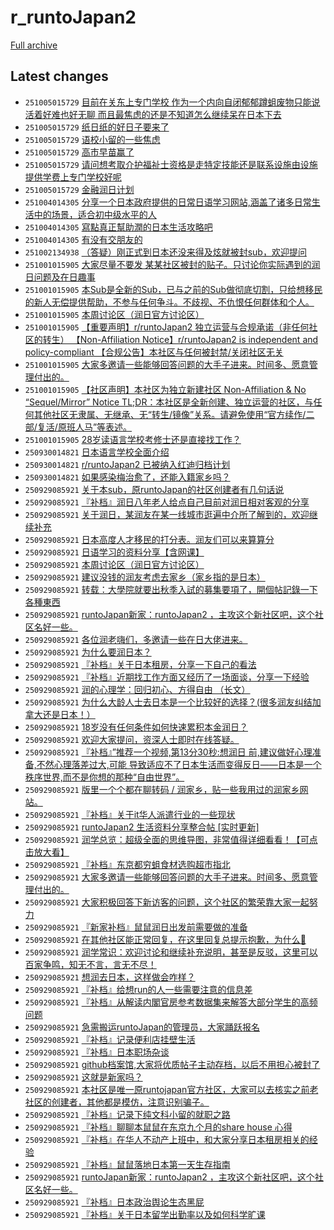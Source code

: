 # r_runtoJapan2

[Full archive](archive.md)

## Latest changes

- `251005015729` [目前在关东上专门学校 作为一个内向自闭郁郁蹲蛆废物只能说活着好难也好无聊 而且最焦虑的还是不知道怎么继续呆在日本下去](../posts/r_runtoJapan2/251004042703_1nxkixd.md)
- `251005015729` [纸日纸的好日子要来了](../posts/r_runtoJapan2/251004083828_1nxoowl.md)
- `251005015729` [语校小留的一些焦虑](../posts/r_runtoJapan2/251004045610_1nxl1h2.md)
- `251005015729` [高市早苗赢了](../posts/r_runtoJapan2/251004055841_1nxm3u2.md)
- `251005015729` [请问想考取介护福祉士资格是走特定技能还是联系设施由设施提供学费上专门学校好呢](../posts/r_runtoJapan2/251004110330_1nxr1d9.md)
- `251005015729` [金融润日计划](../posts/r_runtoJapan2/251003112249_1nwwe5a.md)
- `251004014305` [分享一个日本政府提供的日常日语学习网站,涵盖了诸多日常生活中的场景，适合初中级水平的人](../posts/r_runtoJapan2/251003081731_1nwtb9t.md)
- `251004014305` [寫點真正幫助潤的日本生活攻略吧](../posts/r_runtoJapan2/251003080457_1nwt4fr.md)
- `251004014305` [有没有交朋友的](../posts/r_runtoJapan2/251003124032_1nwy0ve.md)
- `251002134938` [（答疑）刚正式到日本还没来得及炫就被封sub，欢迎提问](../posts/r_runtoJapan2/251002130800_1nw3atz.md)
- `251001015905` [大家尽量不要发 某某社区被封的贴子。只讨论你实际遇到的润日问题及在日趣事](../posts/r_runtoJapan2/250930071646_1nu6lxa.md)
- `251001015905` [本Sub是全新的Sub，已与之前的Sub做彻底切割，只给想移民的新人无偿提供帮助，不参与任何争斗。不歧视、不仇恨任何群体和个人。](../posts/r_runtoJapan2/250930040700_1nu3f8g.md)
- `251001015905` [本周讨论区（润日官方讨论区）](../posts/r_runtoJapan2/250928101514_1nskq1l.md)
- `251001015905` [【重要声明】r/runtoJapan2 独立运营与合规承诺（非任何社区的转生）  【Non-Affiliation Notice】r/runtoJapan2 is independent and policy-compliant  【合规公告】本社区与任何被封禁/关闭社区无关](../posts/r_runtoJapan2/250930143030_1nuer4m.md)
- `251001015905` [大家多邀请一些能够回答问题的大手子进来。时间多、愿意管理付出的。](../posts/r_runtoJapan2/250928013842_1nsc1pu.md)
- `251001015905` [【社区声明】本社区为独立新建社区 Non-Affiliation & No “Sequel/Mirror” Notice       TL;DR：本社区是全新创建、独立运营的社区，与任何其他社区无隶属、无继承、无“转生/镜像”关系。请避免使用“官方续作/二部/复活/原班人马”等表述。](../posts/r_runtoJapan2/250930073117_1nu6u3k.md)
- `251001015905` [28岁读语言学校考修士还是直接找工作？](../posts/r_runtoJapan2/250930074325_1nu70sl.md)
- `250930014821` [日本语言学校全面介绍](../posts/r_runtoJapan2/250929175544_1ntp0ke.md)
- `250930014821` [r/runtoJapan2 已被纳入红迪归档计划](../posts/r_runtoJapan2/250929092121_1ntddsy.md)
- `250930014821` [如果感染梅治愈了，还能入籍家乡吗？](../posts/r_runtoJapan2/250929231125_1ntx4md.md)
- `250929085921` [关于本sub，原runtoJapan的社区创建者有几句话说](../posts/r_runtoJapan2/250925124249_1nq5qg2.md)
- `250929085921` [『补档』润日八年老人给点自己目前对润日相对客观的分享](../posts/r_runtoJapan2/250925110149_1nq3pyf.md)
- `250929085921` [关于润日，某润友在某一线城市逛遍中介所了解到的，欢迎继续补充](../posts/r_runtoJapan2/250928051902_1nsg3cd.md)
- `250929085921` [日本高度人才移民的打分表。润友们可以来算算分](../posts/r_runtoJapan2/250928173737_1nsuexf.md)
- `250929085921` [日语学习的资料分享【含网课】](../posts/r_runtoJapan2/250928173909_1nsugd8.md)
- `250929085921` [本周讨论区（润日官方讨论区）](../posts/r_runtoJapan2/250928101514_1nskq1l.md)
- `250929085921` [建议没钱的润友考虑去家乡（家乡指的是日本）](../posts/r_runtoJapan2/250928172614_1nsu49s.md)
- `250929085921` [转载：大學院就要出秋季入試的募集要項了，開個帖記錄一下各種東西](../posts/r_runtoJapan2/250928051649_1nsg213.md)
- `250929085921` [runtoJapan新家：runtoJapan2 ，主攻这个新社区吧，这个社区名好一些。](../posts/r_runtoJapan2/250925063556_1npzkh1.md)
- `250929085921` [各位润老嗨们，多邀请一些在日大佬进来。](../posts/r_runtoJapan2/250927140614_1nrw4en.md)
- `250929085921` [为什么要润日本？](../posts/r_runtoJapan2/250927140758_1nrw5vp.md)
- `250929085921` [『补档』关于日本租房，分享一下自己的看法](../posts/r_runtoJapan2/250925105113_1nq3ivm.md)
- `250929085921` [『补档』近期找工作方面又经历了一场面谈，分享一下经验](../posts/r_runtoJapan2/250928065607_1nshntt.md)
- `250929085921` [润的心理学：回归初心、方得自由 （长文）](../posts/r_runtoJapan2/250927145217_1nrx6yl.md)
- `250929085921` [为什么大龄人士去日本是一个比较好的选择？(很多润友纠结加拿大还是日本！）](../posts/r_runtoJapan2/250928174213_1nsuj4l.md)
- `250929085921` [18岁没有任何条件如何快速累积本金润日？](../posts/r_runtoJapan2/250925205332_1nqibuf.md)
- `250929085921` [欢迎大家提问，资深人士即时在线答疑。](../posts/r_runtoJapan2/250925155851_1nqamex.md)
- `250929085921` [『补档』”推荐一个视频,第13分30秒:想润日 前,建议做好心理准备,不然心理落差过大,可能 导致适应不了日本生活而变得反日——日本是一个 秩序世界,而不是你想的那种“自由世界”。](../posts/r_runtoJapan2/250925110002_1nq3old.md)
- `250929085921` [版里一个个都在聊转码 / 润家乡，贴一些我用过的润家乡网站。](../posts/r_runtoJapan2/250928172135_1nstzxy.md)
- `250929085921` [『补档』关于it华人派遣行业的一些现状](../posts/r_runtoJapan2/250926054101_1nqt9r0.md)
- `250929085921` [runtoJapan2 生活资料分享整合帖 [实时更新]](../posts/r_runtoJapan2/250926053006_1nqt3ck.md)
- `250929085921` [润学总览：超级全面的思维导图，非常值得详细看看！【可点击放大看】](../posts/r_runtoJapan2/250928175023_1nsuqdd.md)
- `250929085921` [『补档』东京都穷蛆食材选购超市指北](../posts/r_runtoJapan2/250926065804_1nquikv.md)
- `250929085921` [大家多邀请一些能够回答问题的大手子进来。时间多、愿意管理付出的。](../posts/r_runtoJapan2/250928013842_1nsc1pu.md)
- `250929085921` [大家积极回答下新访客的问题，这个社区的繁荣靠大家一起努力](../posts/r_runtoJapan2/250926123203_1nr03ls.md)
- `250929085921` [『新家补档』鼠鼠润日出发前需要做的准备](../posts/r_runtoJapan2/250925104052_1nq3cl2.md)
- `250929085921` [在其他社区能正常回复，在这里回复总提示抱歉，为什么🧐](../posts/r_runtoJapan2/250928152259_1nsr2e7.md)
- `250929085921` [润学常识：欢迎讨论和继续补充说明，甚至是反驳，这里可以百家争鸣，知无不言，言无不尽！](../posts/r_runtoJapan2/250928174806_1nsuod7.md)
- `250929085921` [想润去日本，这样做会咋样？](../posts/r_runtoJapan2/250925191914_1nqfwcc.md)
- `250929085921` [『补档』给想run的人一些需要注意的信息差](../posts/r_runtoJapan2/250928065121_1nshl4i.md)
- `250929085921` [『补档』从解读内閣官房参考数据集来解答大部分学生的高频问题](../posts/r_runtoJapan2/250926052006_1nqsxb6.md)
- `250929085921` [急需搬运runtoJapan的管理员，大家踊跃报名](../posts/r_runtoJapan2/250925075520_1nq0s1f.md)
- `250929085921` [『补档』记录便利店挂壁生活](../posts/r_runtoJapan2/250925105526_1nq3lkc.md)
- `250929085921` [『补档』日本职场杂谈](../posts/r_runtoJapan2/250926052858_1nqt2no.md)
- `250929085921` [github档案馆,大家将优质帖子主动存档，以后不用担心被封了](../posts/r_runtoJapan2/250925122927_1nq5fxf.md)
- `250929085921` [这就是新家吗？](../posts/r_runtoJapan2/250926062152_1nqty11.md)
- `250929085921` [本社区是唯一原runtojapan官方社区，大家可以去核实之前老社区的创建者，其他都是模仿，注意识别骗子。](../posts/r_runtoJapan2/250928000720_1nsaa69.md)
- `250929085921` [『补档』记录下纯文科小留的就职之路](../posts/r_runtoJapan2/250928070353_1nshshb.md)
- `250929085921` [『补档』聊聊本鼠鼠在东京九个月的share house 心得](../posts/r_runtoJapan2/250925104524_1nq3fbk.md)
- `250929085921` [『补档』在华人不动产上班中，和大家分享日本租房相关的经验](../posts/r_runtoJapan2/250925104815_1nq3h27.md)
- `250929085921` [『补档』鼠鼠落地日本第一天生存指南](../posts/r_runtoJapan2/250925104315_1nq3dzo.md)
- `250929085921` [runtoJapan新家：runtoJapan2 ，主攻这个新社区吧，这个社区名好一些。](../posts/r_runtoJapan2/250925063347_1npzja0.md)
- `250929085921` [『补档』日本政治舆论生态黑屁](../posts/r_runtoJapan2/250925085854_1nq1qe1.md)
- `250929085921` [『补档』关于日本留学出勤率以及如何科学旷课](../posts/r_runtoJapan2/250925105245_1nq3jv6.md)
